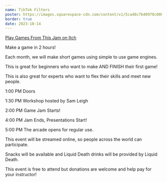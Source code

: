 ```yaml
---
name: TikTok Filters
poster: https://images.squarespace-cdn.com/content/v1/5ca40c7b40978c0001458f5d/3326f666-c13a-4911-8a1b-f9eade02f3f4/gameJamNew.png?format=2500w
border: true
date: 2023-10-14
---
```

[Play Games From This Jam on Itch](https://itch.io/jam/2-hr-gamejam-club-october-2023)

Make a game in 2 hours!

Each month, we will make short games using simple to use game engines.

This is great for beginners who want to make AND FINISH their first game!

This is also great for experts who want to flex their skills and meet new people.

1:00 PM Doors

1:30 PM Workshop hosted by Sam Leigh

2:00 PM Game Jam Starts!

4:00 PM Jam Ends, Presentations Start!

5:00 PM The arcade opens for regular use.

This event will be streamed online, so people across the world can participate.

Snacks will be available and Liquid Death drinks will be provided by Liquid Death.

This event is free to attend but donations are welcome and help pay for your instructor!

